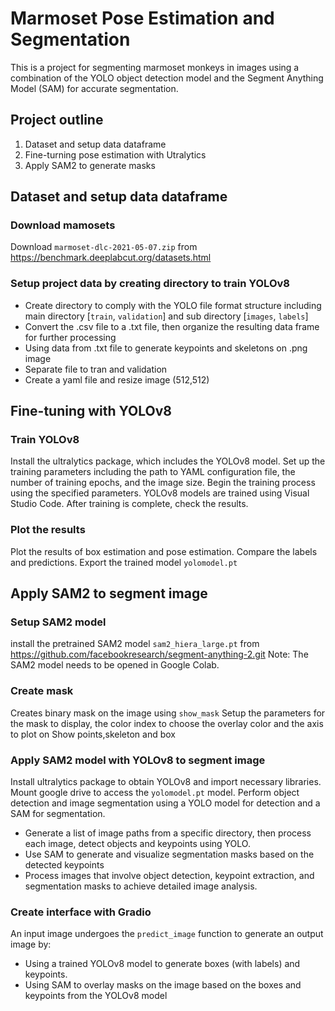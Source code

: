 # Marmoset Pose Estimation and Segmentation

This is a project for segmenting marmoset monkeys in images using a combination of the YOLO object detection model and the Segment Anything Model (SAM) for accurate segmentation.


## Project outline
1. Dataset and setup data dataframe
2. Fine-turning pose estimation with Utralytics
3. Apply SAM2 to generate masks

## Dataset and setup data dataframe
### Download mamosets 
Download `marmoset-dlc-2021-05-07.zip` from https://benchmark.deeplabcut.org/datasets.html
### Setup project data by creating directory to train YOLOv8 
- Create directory to comply with the YOLO file format structure including main directory [`train`, `validation`] and sub directory [`images`, `labels`]
- Convert the .csv file to a .txt file, then organize the resulting data frame for further processing
- Using data from .txt file to generate keypoints and skeletons on .png image
- Separate file to tran and validation
- Create a yaml file and resize image (512,512)


##  Fine-tuning with YOLOv8
### Train YOLOv8
Install the ultralytics package, which includes the YOLOv8 model. 
 Set up the training parameters including the path to YAML configuration file, the number of training epochs, and the image size.
 Begin the training process using the specified parameters. YOLOv8 models are trained using Visual Studio Code. After training is complete, check the results.
### Plot the results
Plot the results of box estimation and pose estimation.
Compare the labels and predictions.
Export the trained model `yolomodel.pt`


## Apply SAM2 to segment image
### Setup SAM2 model
install the pretrained SAM2 model `sam2_hiera_large.pt` from https://github.com/facebookresearch/segment-anything-2.git 
Note: The SAM2 model needs to be opened in Google Colab.

### Create mask 
Creates binary mask on the image using `show_mask`
Setup the parameters for the mask to display, the color index to choose the overlay color and the axis to plot on
Show points,skeleton and box

### Apply SAM2 model with YOLOv8 to segment image
Install ultralytics package to obtain YOLOv8 and import necessary libraries. Mount google drive to access the `yolomodel.pt` model. Perform object detection and image segmentation using a YOLO model for detection and a SAM for segmentation. 
- Generate a list of image paths from a specific directory, then process each image, detect objects and keypoints using YOLO. 
- Use SAM to generate and visualize segmentation masks based on the detected keypoints
- Process images that involve object detection, keypoint extraction, and segmentation masks to achieve detailed image analysis.

### Create interface with Gradio
An input image undergoes the `predict_image` function to generate an output image by:
- Using a trained YOLOv8 model to generate boxes (with labels) and keypoints.
- Using SAM to overlay masks on the image based on the boxes and keypoints from the YOLOv8 model
